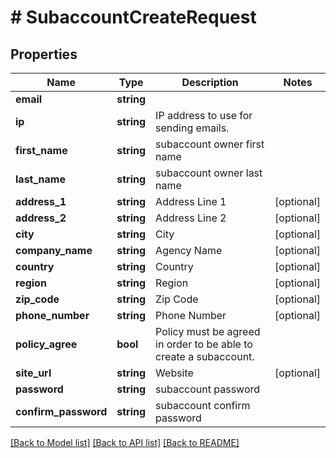 # # SubaccountCreateRequest

## Properties

Name | Type | Description | Notes
------------ | ------------- | ------------- | -------------
**email** | **string** |  |
**ip** | **string** | IP address to use for sending emails. |
**first_name** | **string** | subaccount owner first name |
**last_name** | **string** | subaccount owner last name |
**address_1** | **string** | Address Line 1 | [optional]
**address_2** | **string** | Address Line 2 | [optional]
**city** | **string** | City | [optional]
**company_name** | **string** | Agency Name | [optional]
**country** | **string** | Country | [optional]
**region** | **string** | Region | [optional]
**zip_code** | **string** | Zip Code | [optional]
**phone_number** | **string** | Phone Number | [optional]
**policy_agree** | **bool** | Policy must be agreed in order to be able to create a subaccount. |
**site_url** | **string** | Website | [optional]
**password** | **string** | subaccount password |
**confirm_password** | **string** | subaccount confirm password |

[[Back to Model list]](../../README.md#models) [[Back to API list]](../../README.md#endpoints) [[Back to README]](../../README.md)
